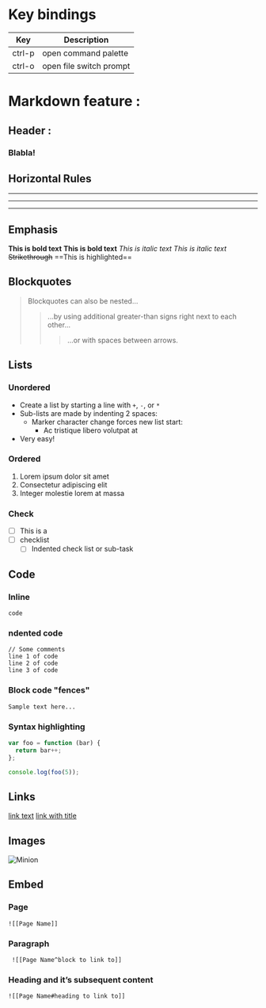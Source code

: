 
# Key bindings
| Key    | Description             |
| ------ | ----------------------- |
| ctrl-p | open command palette    |
| ctrl-o | open file switch prompt |


# Markdown feature :
## Header :
### Blabla!

## Horizontal Rules
___
---
***

## Emphasis
**This is bold text**
__This is bold text__
*This is italic text*
_This is italic text_
~~Strikethrough~~
==This is highlighted==

## Blockquotes
> Blockquotes can also be nested...
>> ...by using additional greater-than signs right next to each other...
> > > ...or with spaces between arrows.

## Lists
### Unordered
+ Create a list by starting a line with `+`, `-`, or `*`
+ Sub-lists are made by indenting 2 spaces:
  - Marker character change forces new list start:
    * Ac tristique libero volutpat at
+ Very easy!
### Ordered
1. Lorem ipsum dolor sit amet
2. Consectetur adipiscing elit
3. Integer molestie lorem at massa
### Check
- [ ] This  is a 
- [ ] checklist 
	 - [ ] Indented check list or sub-task

## Code
### Inline 
`code`
### ndented code

    // Some comments
    line 1 of code
    line 2 of code
    line 3 of code
### Block code "fences"
```
Sample text here...
```
### Syntax highlighting
``` js
var foo = function (bar) {
  return bar++;
};

console.log(foo(5));
```

## Links
[link text](http://dev.nodeca.com)
[link with title](http://nodeca.github.io/pica/demo/ "title text!")

## Images
![Minion](https://octodex.github.com/images/minion.png)
## Embed
### Page
`![[Page Name]]`
### Paragraph
` ![[Page Name^block to link to]]`
### Heading and it’s subsequent content
`![[Page Name#heading to link to]]`